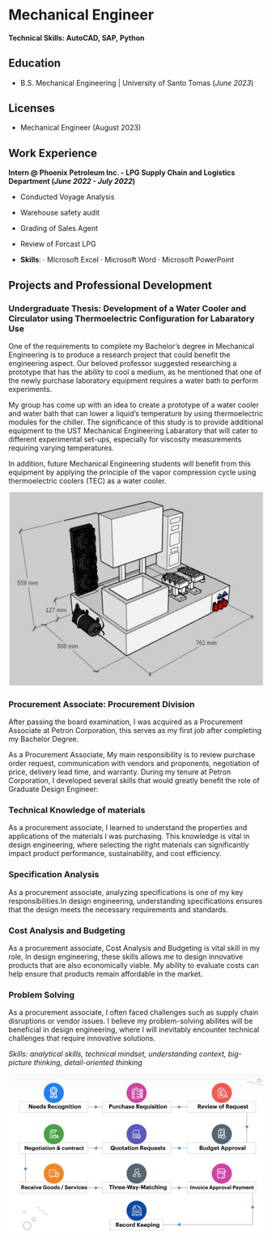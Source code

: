 # Mechanical Engineer

#### Technical Skills: AutoCAD, SAP, Python

## Education
- B.S. Mechanical Engineering | University of Santo Tomas (_June 2023_)

## Licenses
- Mechanical Engineer (August 2023)

## Work Experience
**Intern @ Phoenix Petroleum Inc. - LPG Supply Chain and Logistics Department (_June 2022 - July 2022_)**
- Conducted Voyage Analysis 
- Warehouse safety audit 
- Grading of Sales Agent 
- Review of Forcast LPG 

- **Skills**: · Microsoft Excel · Microsoft Word · Microsoft PowerPoint

## Projects and Professional Development
### Undergraduate Thesis: Development of a Water Cooler and Circulator using Thermoelectric Configuration for Labaratory Use
One of the requirements to complete my Bachelor’s degree in Mechanical Engineering is to produce a research project that could benefit the engineering aspect. Our beloved professor suggested researching a prototype that has the ability to cool a medium, as he mentioned that one of the newly purchase laboratory equipment requires a water bath to perform experiments. 

My group has come up with an idea to create a prototype of a water cooler and water bath that can lower a liquid’s temperature by using thermoelectric modules for the chiller. The significance of this study is to provide additional equipment to the UST Mechanical Engineering Labaratory that will cater to different experimental set-ups, especially for viscosity measurements requiring varying temperatures. 

In addition, future Mechanical Engineering students will benefit from this equipment by applying the principle of the vapor compression cycle using thermoelectric coolers (TEC) as a water cooler. 


![](/assets/1.JPG)


### Procurement Associate: Procurement Division 
After passing the board examination, I was acquired as a Procurement Associate at Petron Corporation, this serves as my first job after completing my Bachelor Degree.

As a Procurement Associate, My main responsibility is to review purchase order request, communication with vendors and proponents, negotiation of price, delivery lead time, and warranty. During my tenure at Petron Corporation, I developed several skills that would greatly benefit the role of Graduate Design Engineer:

### Technical Knowledge of materials
  As a procurement associate, I learned to understand the properties and applications of the materials I was purchasing. This knowledge is vital in design     engineering, where selecting the right materials can significantly impact product performance, sustainability, and cost efficiency.

### Specification Analysis
  As a procurement associate, analyzing specifications is one of my key responsibilities.In design engineering, understanding specifications ensures that the design meets the necessary requirements and standards.

### Cost Analysis and Budgeting 
  As a procurement associate, Cost Analysis and Budgeting is vital skill in my role, In design engineering, these skills allows me to design innovative products that are also economically viable. My ability to evaluate costs can help ensure that products remain affordable in the market.

### Problem Solving
  As a procurement associate, I often faced challenges such as supply chain disruptions or vendor issues. I believe my problem-solving abilites will be beneficial in design engineering, where I will inevitably encounter technical challenges that require innovative solutions. 

_Skills: analytical skills, technical mindset, understanding context, big-picture thinking, detail-oriented thinking_


![](/assets/procurement.JPG)













